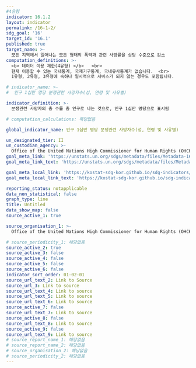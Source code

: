 ```yaml
---
#4유형
indicator: 16.1.2
layout: indicator
permalink: /16-1-2/
sdg_goal: '16'
target_id: '16.1'
published: true
target_name: >-
  모든 지역에서 일어나는 모든 형태의 폭력과 관련 사망률을 상당 수준으로 감소
computation_definitions: >-
  <b> 데이터 이용 제한(4유형) </b>   <br>
  현재 이용할 수 있는 국내통계, 국제기구통계, 국내유사통계가 없습니다.  <br> 
  1유형, 2유형, 3유형에 속하나 일시적으로 서비스가 되지 않는 경우도 포함됩니다.

# indicator_name: >-
#  인구 1십만 명당 분쟁관련 사망자수(성, 연령 및 사유별)

indicator_definition: >-
  분쟁관련 사망자의 총 수를 총 인구로 나눈 것으로, 인구 1십만 명당으로 표시됨

# computation_calculations: 해당없음

global_indicator_name: 인구 1십만 명당 분쟁관련 사망자수(성, 연령 및 사유별)

un_designated_tier: II
un_custodian_agency: >-
  Office of the United Nations High Commissioner for Human Rights (OHCHR)
goal_meta_link: 'https://unstats.un.org/sdgs/metadata/files/Metadata-16-01-02.pdf'
goal_meta_link_text: 'https://unstats.un.org/sdgs/metadata/files/Metadata-16-01-02.pdf'

goal_meta_local_link: 'https://kostat-sdg-kor.github.io/sdg-indicators/public/data/Metadata-16-01-02_KOR.pdf'
goal_meta_local_link_text: 'https://kostat-sdg-kor.github.io/sdg-indicators/public/data/Metadata-16-01-02_KOR.pdf'

reporting_status: notapplicable
data_non_statistical: false
graph_type: line
title: Untitled
data_show_map: false
source_active_1: true

source_organisation_1: >-
  Office of the United Nations High Commissioner for Human Rights (OHCHR)

# source_periodicity_1: 해당없음
source_active_2: true
source_active_3: false
source_active_4: false
source_active_5: false
source_active_6: false
indicator_sort_order: 01-02-01
source_url_text_2: Link to Source
source_url_3: Link to source
source_url_text_4: Link to source
source_url_text_5: Link to source
source_url_text_6: Link to source
source_active_7: false
source_url_text_7: Link to source
source_active_8: false
source_url_text_8: Link to source
source_active_9: false
source_url_text_9: Link to source
# source_report_name_1: 해당없음
# source_report_name_2: 해당없음
# source_organisation_2: 해당없음
# source_periodicity_2: 해당없음
---
```

